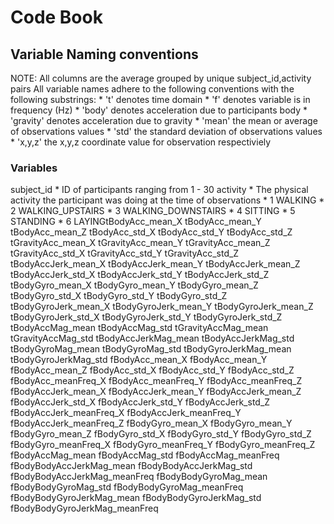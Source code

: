<h1> Code Book </h1>

<h2> Variable Naming conventions </h2>
NOTE: All columns are the average grouped by unique subject_id,activity pairs  
All variable names adhere to the following conventions with the following substrings:  
	* 't' denotes time domain  
	* 'f' denotes variable is in frequency (Hz)  
	* 'body' denotes acceleration due to participants body    	* 'gravity' denotes acceleration due to gravity    	* 'mean' the mean or average of observations values    	* 'std' the standard deviation of observations values    	* 'x,y,z' the x,y,z coordinate value for observation respectiviely    	
<h3> Variables </h3>
subject_id    	* ID of participants ranging from 1 - 30  
activity    	* The physical activity the participant was doing at the time of observations    		* 1 WALKING    		* 2 WALKING_UPSTAIRS    		* 3 WALKING_DOWNSTAIRS    		* 4 SITTING    		* 5 STANDING    		* 6 LAYINGtBodyAcc_mean_X  
tBodyAcc_mean_Y  
tBodyAcc_mean_Z  
tBodyAcc_std_X  
tBodyAcc_std_Y  
tBodyAcc_std_Z  
tGravityAcc_mean_X  
tGravityAcc_mean_Y  
tGravityAcc_mean_Z  
tGravityAcc_std_X  
tGravityAcc_std_Y  
tGravityAcc_std_Z  
tBodyAccJerk_mean_X  
tBodyAccJerk_mean_Y  
tBodyAccJerk_mean_Z  
tBodyAccJerk_std_X  
tBodyAccJerk_std_Y  
tBodyAccJerk_std_Z  
tBodyGyro_mean_X  
tBodyGyro_mean_Y  
tBodyGyro_mean_Z  
tBodyGyro_std_X  
tBodyGyro_std_Y  
tBodyGyro_std_Z  
tBodyGyroJerk_mean_X  
tBodyGyroJerk_mean_Y  
tBodyGyroJerk_mean_Z  
tBodyGyroJerk_std_X  
tBodyGyroJerk_std_Y  
tBodyGyroJerk_std_Z  
tBodyAccMag_mean  
tBodyAccMag_std  
tGravityAccMag_mean  
tGravityAccMag_std  
tBodyAccJerkMag_mean  
tBodyAccJerkMag_std  
tBodyGyroMag_mean  
tBodyGyroMag_std  
tBodyGyroJerkMag_mean  
tBodyGyroJerkMag_std  
fBodyAcc_mean_X  
fBodyAcc_mean_Y  
fBodyAcc_mean_Z  
fBodyAcc_std_X  
fBodyAcc_std_Y  
fBodyAcc_std_Z  
fBodyAcc_meanFreq_X  
fBodyAcc_meanFreq_Y  
fBodyAcc_meanFreq_Z  
fBodyAccJerk_mean_X  
fBodyAccJerk_mean_Y  
fBodyAccJerk_mean_Z  
fBodyAccJerk_std_X  
fBodyAccJerk_std_Y  
fBodyAccJerk_std_Z  
fBodyAccJerk_meanFreq_X  
fBodyAccJerk_meanFreq_Y  
fBodyAccJerk_meanFreq_Z  
fBodyGyro_mean_X  
fBodyGyro_mean_Y  
fBodyGyro_mean_Z  
fBodyGyro_std_X  
fBodyGyro_std_Y  
fBodyGyro_std_Z  
fBodyGyro_meanFreq_X  
fBodyGyro_meanFreq_Y  
fBodyGyro_meanFreq_Z  
fBodyAccMag_mean  
fBodyAccMag_std  
fBodyAccMag_meanFreq  
fBodyBodyAccJerkMag_mean  
fBodyBodyAccJerkMag_std  
fBodyBodyAccJerkMag_meanFreq  
fBodyBodyGyroMag_mean  
fBodyBodyGyroMag_std  
fBodyBodyGyroMag_meanFreq  
fBodyBodyGyroJerkMag_mean  
fBodyBodyGyroJerkMag_std  
fBodyBodyGyroJerkMag_meanFreq  